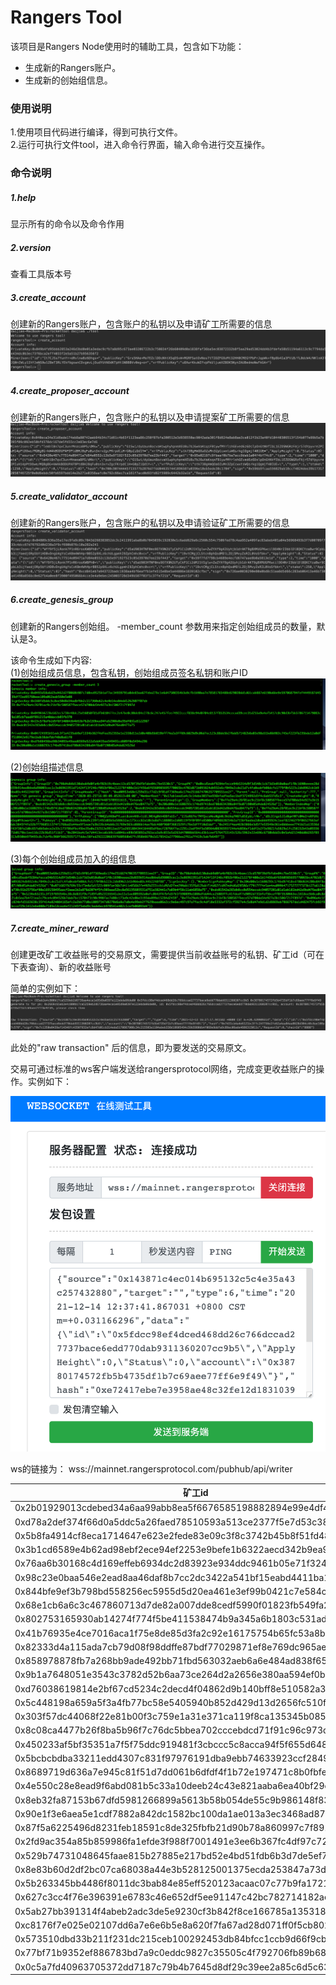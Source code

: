 # Rangers Tool
该项目是Rangers Node使用时的辅助工具，包含如下功能：
* 生成新的Rangers账户。
* 生成新的创始组信息。


### 使用说明
1.使用项目代码进行编译，得到可执行文件。  
2.运行可执行文件tool，进入命令行界面，输入命令进行交互操作。

### 命令说明
##### 1.help
显示所有的命令以及命令作用

##### 2.version
查看工具版本号

##### 3.create_account
创建新的Rangers账户，包含账户的私钥以及申请矿工所需要的信息
![images](images/create_account.png)

##### 4.create_proposer_account
创建新的Rangers账户，包含账户的私钥以及申请提案矿工所需要的信息
![images](images/create_proposer_account.png)

##### 5.create_validator_account
创建新的Rangers账户，包含账户的私钥以及申请验证矿工所需要的信息
![images](images/create_validator_account.png)

##### 6.create_genesis_group
创建新的Rangers创始组。
-member_count 参数用来指定创始组成员的数量，默认是3。

该命令生成如下内容:  
(1)创始组成员信息，包含私钥，创始组成员签名私钥和账户ID
![images](images/group_member_info.png)

(2)创始组描述信息
![images](images/group_description.png)

(3)每个创始组成员加入的组信息
![images](images/joined_group.png)

##### 7.create_miner_reward
创建更改矿工收益账号的交易原文，需要提供当前收益账号的私钥、矿工id（可在下表查询）、新的收益账号

简单的实例如下：
![images](images/create_miner_reward.png)

此处的"raw transaction" 后的信息，即为要发送的交易原文。

交易可通过标准的ws客户端发送给rangersprotocol网络，完成变更收益账户的操作。实例如下：

![images](images/ws.png)

ws的链接为： wss://mainnet.rangersprotocol.com/pubhub/api/writer

|  矿工id   | 初始收益账户  |
|  ----  | ----  |
|0x2b01929013cdebed34a6aa99abb8ea5f6676585198882894e99e4df448e75de2 |0xf2b86a27c3cf595f1dfc77adfb9588e32b244186  |
|0xd78a2def374f66d0a5ddc5a26faed78510593a513ce2377f5e7d53c38d754b9e   |0xfd20013b456865246cd8f36ef43be0030e673ddd  |
|0x5b8fa4914cf8eca1714647e623e2fede83e09c3f8c3742b45b8f51fd485ce22e   |0xfcc7d5aa2942894234a942272fba50951c7fd0c0  |
|0x3b1cd6589e4b62ad98ebf2ece94ef2253e9befe1b6322aecd342b9ea9f1ea0fa   |0xaf59f00a17123d5c223c98ed71360c02064acbf7  |
|0x76aa6b30168c4d169effeb6934dc2d83923e934ddc9461b05e71f32463edc39e   |0xb8a91cb3cbdc1909d88dedb138362b1050f743ca  |
|0x98c23e0baa546e2ead8aa46daf8b7cc2dc3422a541bf15eabd4411ba1cfde61f   |0x0e7f47cd54aa66b69049ee543605b39876830ce6  |
|0x844bfe9ef3b798bd558256ec5955d5d20ea461e3ef99b0421c7e584caae0b0fc   |0x361973b04435cd72c0162601b7f65745656f7613  |
|0x68e1cb6a6c3c467860713d7de82a007dde8cedf5990f01823fb549fa2343a216   |0x156a3f76ffe55fa7f2bae306b6da05ddaf769298  |
|0x802753165930ab14274f774f5be411538474b9a345a6b1803c531ad9e9615e38   |0xc419c0861a0653e7a7def0a52130b42bd53b6569  |
|0x41b76935e4ce7016aca1f75e8de85d3fa2c92e16175754b65fc53a8ba00f6de9   |0x2868a56e20e167c07e97f214f730bf33c67ba0f4  |
|0x82333d4a115ada7cb79d08f98ddffe87bdf77029871ef8e769dc965ae6dcf5b9   |0x90ffbc662a1d2853026ef75f8f43aab3594e22ff  |
|0x858978878fb7a268bb9ade492bb71fbd563032aeb6a6e484ad838f656684831d   |0x0c8ee0183058494b9c06619c6cd7840c9ce05b9d  |
|0x9b1a7648051e3543c3782d52b6aa73ce264d2a2656e380aa594ef0b55aa30c86   |0x6d4d0432b83201e5bb7f22075655f2ebe637f0eb  |
|0xd76038619814e2bf67cd5234c2decd4f04862d9b140bff8e510582a36ac383d0   |0x84e056985c45e4de9f28499fb23facde92999309  |
|0x5c448198a659a5f3a4fb77bc58e5405940b852d429d13d2656fc510f8f11265a   |0xbfc5f31e40b42dad579e4fc433cda987e44064c1  |
|0x303f57dc44068f22e81b00f3c759e1a31e371ca119f8ca135345b0851e8e20f4   |0x033e61266a278a7248229ba565b6c236b7d30b7c  |
|0x8c08ca4477b26f8ba5b96f7c76dc5bbea702cccebdcd71f91c96c973dc5677d2   |0xf88c7763aca3fc3d46867c8c605d4a636ddc43dc  |
|0x450233af5bf35351a7f5f75ddc919481f3cbccc5c8acca94f5f655d6481a1637|0x0e05d86e7943d7f041fabde02f25d53a2aa4cc29  |
|0x5bcbcbdba33211edd4307c831f97976191dba9ebb74633923ccf2849f5c18308   |0xe9b59d7af13bf6d3f838da7f73c2e369802ea211  |
|0x8689719d636a7e945c81f51d7dd061b6dfdf4f1b72e197471c8b0fbfe402f416   |0x1aab2207e31dff81240fc4976c301ab0a0e0da26  |
|0x4e550c28e8ead9f6abd081b5c33a10deeb24c43e821aaba6ea40bf29d83702a9   |0x46ee7dafba4797d76565a730c64ab92b08b47eb5  |
|0x8eb32fa87153b67dfd5981266899a5613b58b054de55c9b986148f83f5305878   |0xda686b9b5ad32404a2d1d9b1e4f84e67f72a884a  |
|0x90e1f3e6aea5e1cdf7882a842dc1582bc100da1ae013a3ec3468ad87e9e66a8d   |0xaeab1151cb42756cbd409269154c0461c9c3df3b  |
|0x87f5a6225496d8231feb18591c8de325fbfb21d90b78a860997c7f8915990f41   |0x7f0746723b141b79b802eb48eb556178fd622201  |
|0x2fd9ac354a85b859986fa1efde3f988f7001491e3ee6b367fc4df97c728ece6b   |0xaba4ede96364f129baa98f112f636842a676b9bf  |
|0x529b74731048645faae815b27885e217bd52e4bd51fdb6b3d7de5ef74a2fe037   |0x1f3a2e8f07be5839005c6d1997358684066f593f  |
|0x8e83b60d2df2bc07ca68038a44e3b528125001375ecda253847a73d133152eb0   |0xfcda6f6d16d0c31234c51dc15bf71b3242b09763  |
|0x5b263345bb4486f8011dc3bab84e85eff520123acaac07c77b9fa1721150a43a   |0xc2eb24387458baebcf7f8517c2a38cf96fba704f  |
|0x627c3cc4f76e396391e6783c46e652df5ee91147c42bc782714182ae0dd3172b   |0xfae00bc664af03a99ec3a4ae3194e4bdac093450  |
|0x5ab27bb391314f4abeb2adc3de5e9230cf3b842f8ce166785a135318e5227f67   |0x7759e04cc420a6d5c12aca77e045e82ca6a55730  |
|0xc8176f7e025e02107dd6a7e6e6b5e8a620f7fa67ad28d071ff0f5cb802ff3f3d   |0x8192d698b4fa840a33e4a44aeee32f3671c8956e  |
|0x573510dbd33b211f231dc215ceb100292453db84bfcc1ccb9d66f9cbc63d875e|0x8cd20feb1b8c7e5378ab1b0f6d68846b29d4f0be  |
|0x77bf71b9352ef886783bd7a9c0eddc9827c35505c4f792706fb89b6894aefeab|0xb4ca0fbec728a32845d4c44fdfb3df05645f5229  |
|0x0c5a7fd40963705372dd7187c79b4b7645d8df29c39ee2a85c6d5c638b608350|0x6ca0685b1f337ee1503ed83d2299b925adc9b804  |


